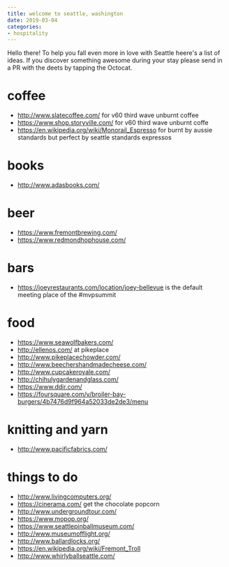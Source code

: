 ```yaml
---
title: welcome to seattle, washington
date: 2019-03-04
categories:
- hospitality
---
```


Hello there! To help you fall even more in love with Seattle heere's a list of ideas. If you discover something awesome during your stay please send in a PR with the deets by tapping the Octocat.

# coffee
- http://www.slatecoffee.com/ for v60 third wave unburnt coffee
- https://www.shop.storyville.com/ for v60 third wave unburnt coffe
- https://en.wikipedia.org/wiki/Monorail_Espresso for burnt by aussie standards but perfect by seattle standards expressos

# books
- http://www.adasbooks.com/

# beer
- https://www.fremontbrewing.com/
- https://www.redmondhophouse.com/

# bars
- https://joeyrestaurants.com/location/joey-bellevue is the default meeting place of the #mvpsummit

# food
- https://www.seawolfbakers.com/
- http://ellenos.com/ at pikeplace
- http://www.pikeplacechowder.com/
- http://www.beechershandmadecheese.com/
- http://www.cupcakeroyale.com/
- http://chihulygardenandglass.com/
- https://www.ddir.com/
- https://foursquare.com/v/broiler-bay-burgers/4b7476d9f964a52033de2de3/menu

# knitting and yarn
- http://www.pacificfabrics.com/

# things to do
- http://www.livingcomputers.org/
- https://cinerama.com/ get the chocolate popcorn
- http://www.undergroundtour.com/
- https://www.mopop.org/
- https://www.seattlepinballmuseum.com/
- http://www.museumofflight.org/
- http://www.ballardlocks.org/
- https://en.wikipedia.org/wiki/Fremont_Troll
- http://www.whirlyballseattle.com/
